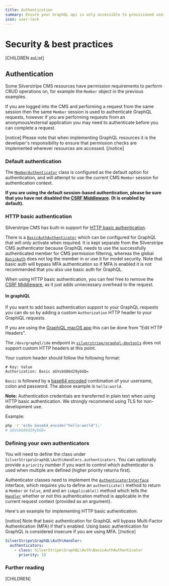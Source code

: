 ```yaml
---
title: Authentication
summary: Ensure your GraphQL api is only accessible to provisioned users
icon: user-lock
---
```


# Security & best practices

[CHILDREN asList]

## Authentication

Some Silverstripe CMS resources have permission requirements to perform CRUD operations
on, for example the `Member` object in the previous examples.

If you are logged into the CMS and performing a request from the same session then
the same `Member` session is used to authenticate GraphQL requests, however if you
are performing requests from an anonymous/external application you may need to
authenticate before you can complete a request.

[notice]
Please note that when implementing GraphQL resources it is the developer's
responsibility to ensure that permission checks are implemented wherever
resources are accessed.
[/notice]

### Default authentication

The [`MemberAuthenticator`](api:SilverStripe\GraphQL\Auth\MemberAuthenticator) class is
configured as the default option for authentication,
and will attempt to use the current CMS `Member` session for authentication context.

**If you are using the default session-based authentication, please be sure that you have
not disabled the [CSRF Middleware](csrf_protection). (It is enabled by default).**

### HTTP basic authentication

Silverstripe CMS has built-in support for [HTTP basic authentication](https://en.wikipedia.org/wiki/Basic_access_authentication).

There is a [`BasicAuthAuthenticator`](api:SilverStripe\GraphQL\Auth\BasicAuthAuthenticator)
which can be configured for GraphQL that
will only activate when required. It is kept separate from the Silverstripe CMS
authenticator because GraphQL needs to use the successfully authenticated member
for CMS permission filtering, whereas the global [`BasicAuth`](api:SilverStripe\Security\BasicAuth) does not log the
member in or use it for model security. Note that basic auth will bypass MFA authentication
so if MFA is enabled it is not recommended that you also use basic auth for GraphQL.

When using HTTP basic authentication, you can feel free to remove the [CSRF Middleware](csrf_protection),
as it just adds unnecessary overhead to the request.

#### In graphiQL

If you want to add basic authentication support to your GraphQL requests you can
do so by adding a custom `Authorization` HTTP header to your GraphiQL requests.

If you are using the [GraphiQL macOS app](https://github.com/skevy/graphiql-app)
this can be done from "Edit HTTP Headers".

The `/dev/graphql/ide` endpoint in [`silverstripe/graphql-devtools`](https://github.com/silverstripe/silverstripe-graphql-devtools)
does not support custom HTTP headers at this point.

Your custom header should follow the following format:

```text
# Key: Value
Authorization: Basic aGVsbG86d29ybGQ=
```

`Basic` is followed by a [base64 encoded](https://en.wikipedia.org/wiki/Base64)
combination of your username, colon and password. The above example is `hello:world`.

**Note:** Authentication credentials are transferred in plain text when using HTTP
basic authentication. We strongly recommend using TLS for non-development use.

Example:

```bash
php -r 'echo base64_encode("hello:world");'
# aGVsbG86d29ybGQ=
```

### Defining your own authenticators

You will need to define the class under `SilverStripe\GraphQL\Auth\Handlers.authenticators`.
You can optionally provide a `priority` number if you want to control which
authenticator is used when multiple are defined (higher priority returns first).

Authenticator classes need to implement the [`AuthenticatorInterface`](api:SilverStripe\GraphQL\Auth\AuthenticatorInterface)
interface, which requires you to define an `authenticate()` method to return a `Member` or `false`, and
and an `isApplicable()` method which tells the [`Handler`](api:SilverStripe\GraphQL\Auth\Handler) whether
or not this authentication method
is applicable in the current request context (provided as an argument).

Here's an example for implementing HTTP basic authentication:

[notice]
Note that basic authentication for GraphQL will bypass Multi-Factor Authentication (MFA) if that's enabled. Using basic authentication for GraphQL is considered insecure if you are using MFA.
[/notice]

```yml
SilverStripe\GraphQL\Auth\Handler:
  authenticators:
    - class: SilverStripe\GraphQL\Auth\BasicAuthAuthenticator
      priority: 10
```

### Further reading

[CHILDREN]
